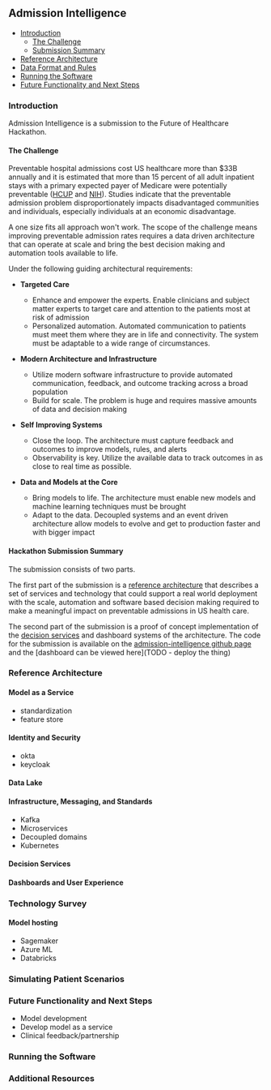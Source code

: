 ## Admission Intelligence

*  [Introduction](#Introduction)
    *  [The Challenge](#the-challenge)
    *  [Submission Summary](#submission-summary)
*  [Reference Architecture](#Reference-Architecture)
*  [Data Format and Rules](#data-format-and-rules)
*  [Running the Software](#running-the-software)
*  [Future Functionality and Next Steps](#future-functionality-and-next-steps)

### Introduction

Admission Intelligence is a submission to the Future of Healthcare Hackathon. 

#### The Challenge
Preventable hospital admissions cost US healthcare more than $33B annually and it is estimated that more than 15 percent
of all adult inpatient stays with a primary expected payer of Medicare were potentially preventable ([HCUP](https://www.hcup-us.ahrq.gov/reports/statbriefs/sb259-Potentially-Preventable-Hospitalizations-2017.jsp
) and [NIH](https://www.ncbi.nlm.nih.gov/books/NBK559945/)). Studies indicate that the preventable admission 
problem disproportionately impacts disadvantaged communities and individuals, especially individuals at an economic disadvantage.

A one size fits all approach won't work. The scope of the challenge means improving preventable admission rates requires a data driven architecture
that can operate at scale and bring the best decision making and automation tools available to life. 

Under the following guiding architectural requirements:

* __Targeted Care__
    * Enhance and empower the experts. Enable clinicians and subject matter experts to target care and attention to the patients most at risk of admission
    * Personalized automation. Automated communication to patients must meet them where they are in life and connectivity. The system must be adaptable to a wide range of circumstances.

* __Modern Architecture and Infrastructure__
    * Utilize modern software infrastructure to provide automated communication, feedback, and outcome tracking across a broad population
    * Build for scale. The problem is huge and requires massive amounts of data and decision making

* __Self Improving Systems__
    * Close the loop. The architecture must capture feedback and outcomes to improve models, rules, and alerts
    * Observability is key. Utilize the available data to track outcomes in as close to real time as possible. 
    
* __Data and Models at the Core__
    * Bring models to life. The architecture must enable new models and machine learning techniques must be brought 
    * Adapt to the data. Decoupled systems and an event driven architecture allow models to evolve and get to production faster and with bigger impact


#### Hackathon Submission Summary
The submission consists of two parts. 

The first part of the submission is a [reference architecture](#Reference-Architecture) that describes a set of services and technology that 
could support a real world deployment with the scale, automation and software based decision making required to make a meaningful impact on 
preventable admissions in US health care.

The second part of the submission is a proof of concept implementation of the [decision services](#decision-services) and dashboard systems of
the architecture. The code for the submission is available on the [admission-intelligence github page](https://github.com/admission-intelligence) and
the [dashboard can be viewed here](TODO - deploy the thing) 

### Reference Architecture

<!---
![Architecture](images/Architecture.png)
-->

#### Model as a Service

- standardization
- feature store

#### Identity and Security

- okta
- keycloak


#### Data Lake


#### Infrastructure, Messaging, and Standards

- Kafka
- Microservices
- Decoupled domains
- Kubernetes


#### Decision Services

#### Dashboards and User Experience

### Technology Survey


#### Model hosting
- Sagemaker
- Azure ML
- Databricks

### Simulating Patient Scenarios


### Future Functionality and Next Steps

- Model development
- Develop model as a service
- Clinical feedback/partnership


### Running the Software

### Additional Resources
